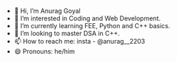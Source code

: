 - 👋 Hi, I’m Anurag Goyal
- 👀 I’m interested in Coding and Web Development.
- 🌱 I’m currently learning FEE, Python and C++ basics.
- 💞️ I’m looking to master DSA in C++.
- 📫 How to reach me: insta - @anurag__2203
- 😄 Pronouns: he/him

<!---
AnuragGoyal007/AnuragGoyal007 is a ✨ special ✨ repository because its `README.md` (this file) appears on your GitHub profile.
You can click the Preview link to take a look at your changes.
--->
